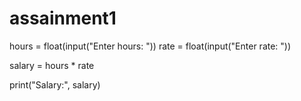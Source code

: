 # assainment1

hours = float(input("Enter hours: "))
rate = float(input("Enter rate: "))


salary = hours * rate


print("Salary:", salary)
